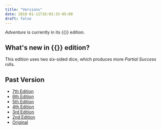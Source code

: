 ```yaml
---
title: "Versions"
date: 2018-01-11T16:03:33-05:00
draft: false
---
```


*Adventure* is currently in its {{<edition>}} edition.



## What's new in {{<edition>}} edition?

This edition uses two six-sided dice, which produces more _Partial Success_ rolls.



## Past Version

- [7th Edition](/v7)
- [6th Edition](/v6)
- [5th Edition](/v5)
- [4th Edition](/v4)
- [3rd Edition](/v3)
- [2nd Edition](/v2)
- [Original](/v1)